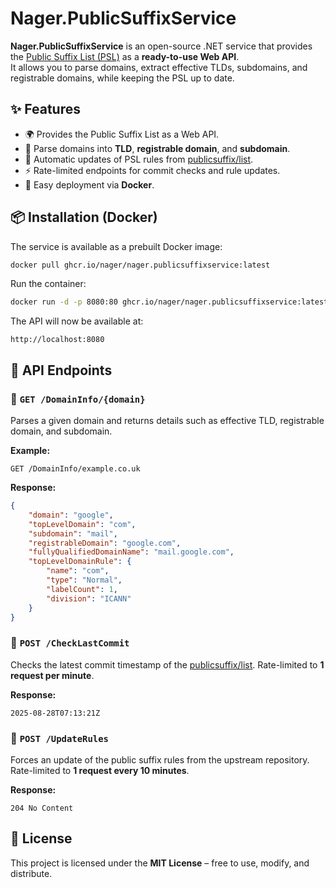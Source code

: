 # Nager.PublicSuffixService  

**Nager.PublicSuffixService** is an open-source .NET service that provides the [Public Suffix List (PSL)](https://publicsuffix.org/) as a **ready-to-use Web API**.  
It allows you to parse domains, extract effective TLDs, subdomains, and registrable domains, while keeping the PSL up to date.  

## ✨ Features  

- 🌍 Provides the Public Suffix List as a Web API.  
- 🧩 Parse domains into **TLD**, **registrable domain**, and **subdomain**.  
- 🔄 Automatic updates of PSL rules from [publicsuffix/list](https://github.com/publicsuffix/list).  
- ⚡ Rate-limited endpoints for commit checks and rule updates.  
- 🚀 Easy deployment via **Docker**.  

## 📦 Installation (Docker)  

The service is available as a prebuilt Docker image:  

```bash
docker pull ghcr.io/nager/nager.publicsuffixservice:latest
````

Run the container:

```bash
docker run -d -p 8080:80 ghcr.io/nager/nager.publicsuffixservice:latest
```

The API will now be available at:

```
http://localhost:8080
```

## 🚀 API Endpoints

### 🔹 `GET /DomainInfo/{domain}`

Parses a given domain and returns details such as effective TLD, registrable domain, and subdomain.

**Example:**

```http
GET /DomainInfo/example.co.uk
```

**Response:**

```json
{
    "domain": "google",
    "topLevelDomain": "com",
    "subdomain": "mail",
    "registrableDomain": "google.com",
    "fullyQualifiedDomainName": "mail.google.com",
    "topLevelDomainRule": {
        "name": "com",
        "type": "Normal",
        "labelCount": 1,
        "division": "ICANN"
    }
}
```

### 🔹 `POST /CheckLastCommit`

Checks the latest commit timestamp of the [publicsuffix/list](https://github.com/publicsuffix/list).
Rate-limited to **1 request per minute**.

**Response:**

```
2025-08-28T07:13:21Z
```

### 🔹 `POST /UpdateRules`

Forces an update of the public suffix rules from the upstream repository.
Rate-limited to **1 request every 10 minutes**.

**Response:**

```
204 No Content
```

## 📜 License

This project is licensed under the **MIT License** – free to use, modify, and distribute.
